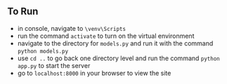 ## To Run

- in console, navigate to `\venv\Scripts`
- run the command `activate` to turn on the virtual environment
- navigate to the directory for `models.py` and run it with the command `python models.py`
- use `cd ..` to go back one directory level and run the command `python app.py` to start the server
- go to `localhost:8000` in your browser to view the site
